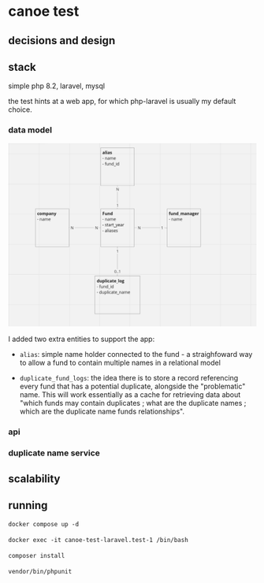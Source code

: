 

# canoe test

## decisions and design

## stack

simple php 8.2, laravel, mysql

the test hints at a web app, for which php-laravel is usually my default choice.  


### data model

![ER Diagram](docs/er.png)

I added two extra entities to support the app:
    
 - `alias`: simple name holder connected to the fund - a straighfoward way to allow a fund to contain multiple names in a relational model

 - `duplicate_fund_logs`: the idea there is to store a record referencing every fund that has a potential duplicate, alongside the "problematic" name. This will work essentially as a cache for retrieving data about "which funds may contain duplicates ; what are the duplicate names ; which are the duplicate name funds relationships". 

### api




### duplicate name service



## scalability



## running

```
docker compose up -d

docker exec -it canoe-test-laravel.test-1 /bin/bash

composer install

vendor/bin/phpunit

```

